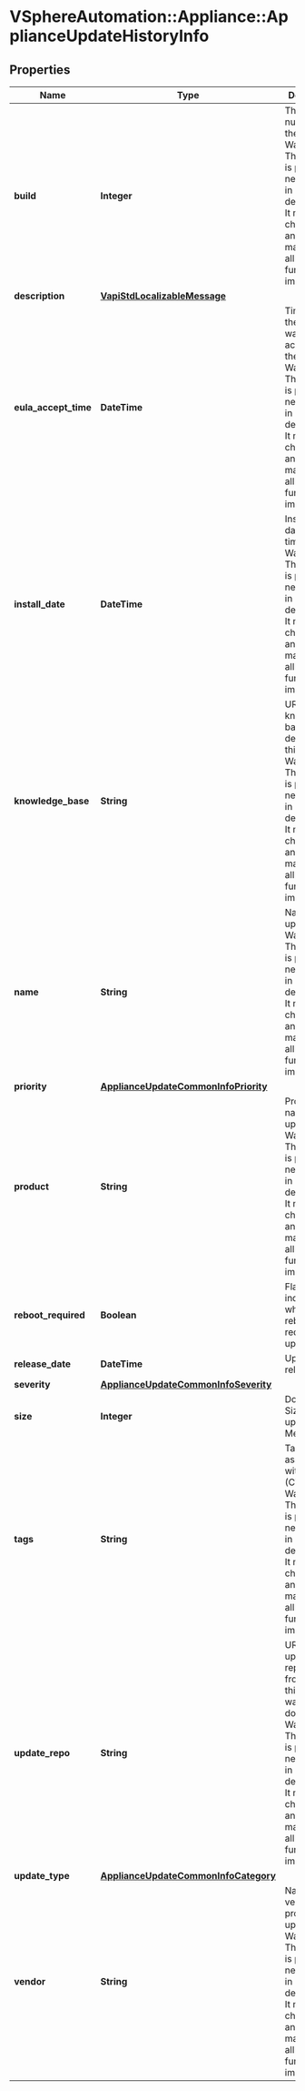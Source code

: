 # VSphereAutomation::Appliance::ApplianceUpdateHistoryInfo

## Properties
Name | Type | Description | Notes
------------ | ------------- | ------------- | -------------
**build** | **Integer** | The build number of the update. Warning: This attribute is part of a new feature in development. It may be changed at any time and may not have all supported functionality implemented. | 
**description** | [**VapiStdLocalizableMessage**](VapiStdLocalizableMessage.md) |  | 
**eula_accept_time** | **DateTime** | Time when the EULA was accepted for the update. Warning: This attribute is part of a new feature in development. It may be changed at any time and may not have all supported functionality implemented. | 
**install_date** | **DateTime** | Installation date and time. Warning: This attribute is part of a new feature in development. It may be changed at any time and may not have all supported functionality implemented. | 
**knowledge_base** | **String** | URL for the knowledge base article describing this update. Warning: This attribute is part of a new feature in development. It may be changed at any time and may not have all supported functionality implemented. | 
**name** | **String** | Name of the update. Warning: This attribute is part of a new feature in development. It may be changed at any time and may not have all supported functionality implemented. | 
**priority** | [**ApplianceUpdateCommonInfoPriority**](ApplianceUpdateCommonInfoPriority.md) |  | 
**product** | **String** | Product name of the update. Warning: This attribute is part of a new feature in development. It may be changed at any time and may not have all supported functionality implemented. | 
**reboot_required** | **Boolean** | Flag indicating whether reboot is required after update. | 
**release_date** | **DateTime** | Update release date. | 
**severity** | [**ApplianceUpdateCommonInfoSeverity**](ApplianceUpdateCommonInfoSeverity.md) |  | 
**size** | **Integer** | Download Size of update in Megabytes. | 
**tags** | **String** | Tags associated with update (CVE Score). Warning: This attribute is part of a new feature in development. It may be changed at any time and may not have all supported functionality implemented. | [optional] 
**update_repo** | **String** | URL of the update repository from which this update was downloaded. Warning: This attribute is part of a new feature in development. It may be changed at any time and may not have all supported functionality implemented. | 
**update_type** | [**ApplianceUpdateCommonInfoCategory**](ApplianceUpdateCommonInfoCategory.md) |  | 
**vendor** | **String** | Name of vendor who provided the update. Warning: This attribute is part of a new feature in development. It may be changed at any time and may not have all supported functionality implemented. | 


